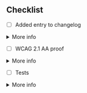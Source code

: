 ## Checklist

- [ ] Added entry to changelog
<details>
<summary>More info</summary>
Add a concise line to the 'Next release' section of the changelog (docs/README.md) so people other than developers can understand what has changed where. E.g. 'Added an error message to the project name field of the project edit form (Admin > Projects > Edit)'.
</details>

- [ ] WCAG 2.1 AA proof
<details>
<summary>More info</summary>
For front-end devs only. Is your work conforming with the WCAG 2.1 AA rules? If you need more info, read the [a11y page](https://www.notion.so/citizenlab/a11y-7568f83d42ab4895ac133b89d358997b) on our Notion.
</details>

- [ ] Tests
<details>
<summary>More info</summary>

### Unit tests

Did you add relevant unit tests?

## Links

- [citizenlab-ee PR](**put URL here** or remove)
- [Specs](**put URL here** or remove)
- [Epic Deployment](**put URL here** or remove)

## How urgent is a code review?

Let the reviewer(s) know how urgent the code review is, so they can prioritize their work accordingly. Be specific (e.g. by Wednesday, end of the day/this week/... is better than 'urgent' or 'very urgent'). Optionally provide a word of explanation on your deadline.
